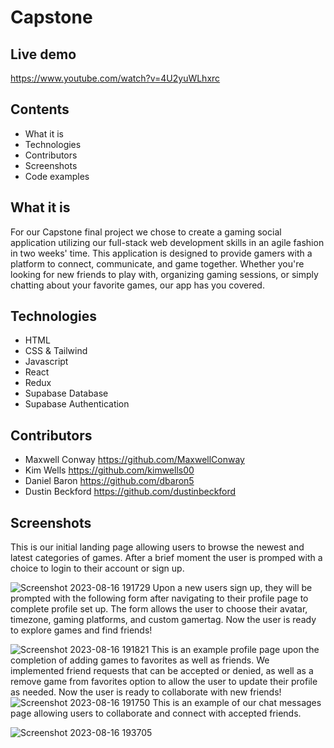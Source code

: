 # Capstone
## Live demo 
https://www.youtube.com/watch?v=4U2yuWLhxrc

## Contents
* What it is
* Technologies
* Contributors
* Screenshots
* Code examples

## What it is
For our Capstone final project we chose to create a gaming social application utilizing our full-stack web development skills in an agile fashion in two weeks' time.
This application is designed to provide gamers with a platform to connect, communicate, and game together. Whether you're looking for new friends to play with, organizing gaming sessions, or simply chatting about your favorite games, our app has you covered.
## Technologies
* HTML
* CSS & Tailwind 
* Javascript
* React
* Redux
* Supabase Database
* Supabase Authentication

## Contributors
* Maxwell Conway https://github.com/MaxwellConway
* Kim Wells https://github.com/kimwells00 
* Daniel Baron https://github.com/dbaron5
* Dustin Beckford https://github.com/dustinbeckford

## Screenshots
This is our initial landing page allowing users to browse the newest and latest categories of games. After a brief moment the user is promped with a choice to login to their account or sign up.

![Screenshot 2023-08-16 191729](https://github.com/August-2023-Capstone/Capstone/assets/130780040/bd8520a9-d608-4d4f-b536-b7a255da0ee1)
Upon a new users sign up, they will be prompted with the following form after navigating to their profile page to complete profile set up. The form allows the user to choose their avatar, timezone, gaming platforms, and custom gamertag.
Now the user is ready to explore games and find friends!

![Screenshot 2023-08-16 191821](https://github.com/August-2023-Capstone/Capstone/assets/130780040/5fc55a63-d5bc-4fd9-9a9f-88978e0fabf4)
This is an example profile page upon the completion of adding games to favorites as well as friends. We implemented friend requests that can be accepted or denied, as well as a remove game from favorites option to allow the user to update their profile as needed.
Now the user is ready to collaborate with new friends!
![Screenshot 2023-08-16 191750](https://github.com/August-2023-Capstone/Capstone/assets/130780040/e7bb081f-af8e-46de-a006-d85034536547)
This is an example of our chat messages page allowing users to collaborate and connect with accepted friends.


![Screenshot 2023-08-16 193705](https://github.com/August-2023-Capstone/Capstone/assets/130780040/73eb54bf-f071-4e63-a328-da485fdbc805)




